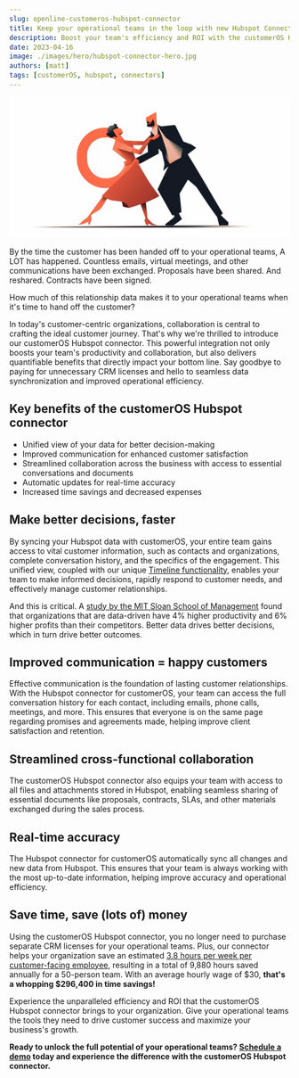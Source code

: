 ```yaml
---
slug: openline-customeros-hubspot-connector
title: Keep your operational teams in the loop with new Hubspot Connector
description: Boost your team's efficiency and ROI with the customerOS Hubspot Connector. Experience seamless data synchronization, improved collaboration, and reduced expenses. Schedule a demo today!
date: 2023-04-16
image: ./images/hero/hubspot-connector-hero.jpg
authors: [matt]
tags: [customerOS, hubspot, connectors]
---
```


![Timeline hero image](images/hero/hubspot-connector-hero.jpg)

By the time the customer has been handed off to your operational teams, A LOT has happened.  Countless emails, virtual meetings, and other communications have been exchanged.  Proposals have been shared.  And reshared.  Contracts have been signed.

How much of this relationship data makes it to your operational teams when it's time to hand off the customer?

<!--truncate-->

In today's customer-centric organizations, collaboration is central to crafting the ideal customer journey.  That's why we're thrilled to introduce our customerOS Hubspot connector.  This powerful integration not only boosts your team's productivity and collaboration, but also delivers quantifiable benefits that directly impact your bottom line. Say goodbye to paying for unnecessary CRM licenses and hello to seamless data synchronization and improved operational efficiency.

## Key benefits of the customerOS Hubspot connector

- Unified view of your data for better decision-making
- Improved communication for enhanced customer satisfaction
- Streamlined collaboration across the business with access to essential conversations and documents
- Automatic updates for real-time accuracy
- Increased time savings and decreased expenses

## Make better decisions, faster

By syncing your Hubspot data with customerOS, your entire team gains access to vital customer information, such as contacts and organizations, complete conversation history, and the specifics of the engagement. This unified view, coupled with our unique [Timeline functionality][timeline], enables your team to make informed decisions, rapidly respond to customer needs, and effectively manage customer relationships.

And this is critical.  A [study by the MIT Sloan School of Management][sloan] found that organizations that are data-driven have 4% higher productivity and 6% higher profits than their competitors.  Better data drives better decisions, which in turn drive better outcomes.

## Improved communication = happy customers

Effective communication is the foundation of lasting customer relationships. With the Hubspot connector for customerOS, your team can access the full conversation history for each contact, including emails, phone calls, meetings, and more. This ensures that everyone is on the same page regarding promises and agreements made, helping improve client satisfaction and retention.

## Streamlined cross-functional collaboration

The customerOS Hubspot connector also equips your team with access to all files and attachments stored in Hubspot, enabling seamless sharing of essential documents like proposals, contracts, SLAs, and other materials exchanged during the sales process.

## Real-time accuracy

The Hubspot connector for customerOS automatically sync all changes and new data from Hubspot.  This ensures that your team is always working with the most up-to-date information, helping improve accuracy and operational efficiency.

## Save time, save (lots of) money

Using the customerOS Hubspot connector, you no longer need to purchase separate CRM licenses for your operational teams. Plus, our connector helps your organization save an estimated [3.8 hours per week per customer-facing employee][forbes], resulting in a total of 9,880 hours saved annually for a 50-person team. With an average hourly wage of $30, **that's a whopping $296,400 in time savings!**

Experience the unparalleled efficiency and ROI that the customerOS Hubspot connector brings to your organization. Give your operational teams the tools they need to drive customer success and maximize your business's growth.

**Ready to unlock the full potential of your operational teams? [Schedule a demo][demo] today and experience the difference with the customerOS Hubspot connector.**

<!---References--->

[demo]: /
[forbes]: https://www.forbes.com/sites/forbestechcouncil/2019/12/17/reality-check-still-spending-more-time-gathering-instead-of-analyzing/
[sloan]: http://ebusiness.mit.edu/research/papers/2011.12_Brynjolfsson_Hitt_Kim_Strength%20in%20Numbers_302.pdf
[timeline]: /blog/introducing-timeline/
